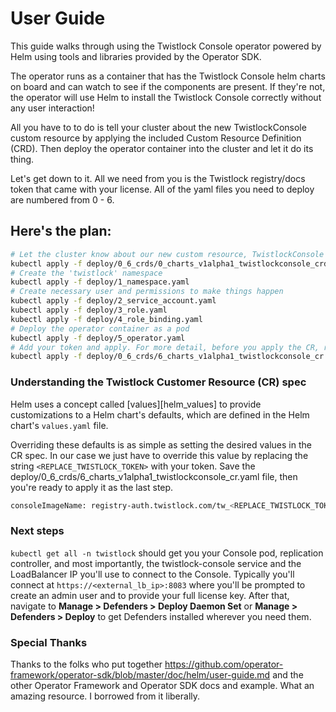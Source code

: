 # User Guide

This guide walks through using the Twistlock Console operator 
powered by Helm using tools and libraries provided by the Operator SDK.

The operator runs as a container that has the Twistlock Console helm charts on board
and can watch to see if the components are present. If they're not, the
operator will use Helm to install the Twistlock Console correctly without
any user interaction!

All you have to to do is tell your cluster about the new TwistlockConsole custom resource by
applying the included Custom Resource Definition (CRD). Then deploy the operator
container into the cluster and let it do its thing.

Let's get down to it. All we need from you is the Twistlock registry/docs token
that came with your license. All of the yaml files you need to deploy are numbered from
0 - 6.

##  Here's the plan:

```sh
# Let the cluster know about our new custom resource, TwistlockConsole
kubectl apply -f deploy/0_6_crds/0_charts_v1alpha1_twistlockconsole_crd.yaml
# Create the 'twistlock' namespace
kubectl apply -f deploy/1_namespace.yaml
# Create necessary user and permissions to make things happen
kubectl apply -f deploy/2_service_account.yaml 
kubectl apply -f deploy/3_role.yaml
kubectl apply -f deploy/4_role_binding.yaml
# Deploy the operator container as a pod
kubectl apply -f deploy/5_operator.yaml
# Add your token and apply. For more detail, before you apply the CR, read the note below
kubectl apply -f deploy/0_6_crds/6_charts_v1alpha1_twistlockconsole_cr.yaml
``` 


### Understanding the Twistlock Customer Resource (CR) spec

Helm uses a concept called [values][helm_values] to provide customizations
to a Helm chart's defaults, which are defined in the Helm chart's `values.yaml`
file.

Overriding these defaults is as simple as setting the desired values in the CR
spec. In our case we just have to override this value by replacing the string
`<REPLACE_TWISTLOCK_TOKEN>` with your token. Save the deploy/0_6_crds/6_charts_v1alpha1_twistlockconsole_cr.yaml
file, then you're ready to apply it as the last step.

```sh
consoleImageName: registry-auth.twistlock.com/tw_<REPLACE_TWISTLOCK_TOKEN>/twistlock/console:console_19_03_317
``` 

### Next steps

`kubectl get all -n twistlock` should get you your Console pod, replication controller, and most importantly, the twistlock-console service and the LoadBalancer IP you'll use to connect to the Console. Typically you'll connect at `https://<external_lb_ip>:8083` where you'll be prompted to create an admin user and to provide your full license key. After that, navigate to **Manage > Defenders > Deploy Daemon Set** or **Manage > Defenders > Deploy** to get Defenders installed wherever you need them.

### Special Thanks

Thanks to the folks who put together https://github.com/operator-framework/operator-sdk/blob/master/doc/helm/user-guide.md and the other Operator Framework and Operator SDK docs and example. What an amazing resource. I borrowed from it liberally.
